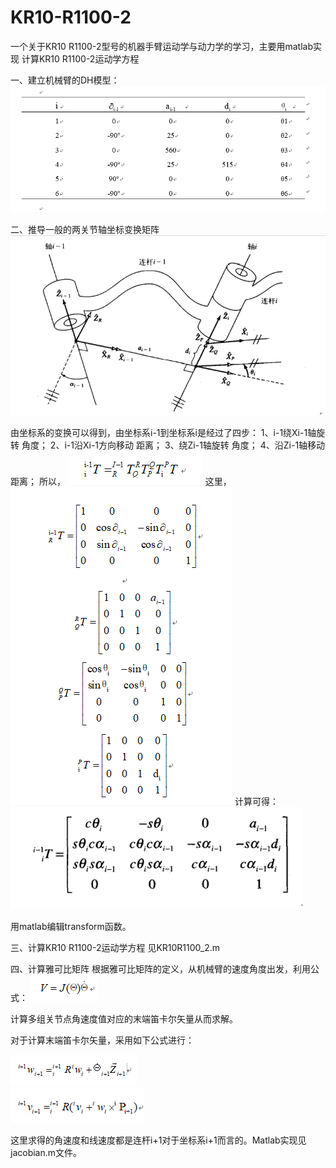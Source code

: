 # KR10-R1100-2
  一个关于KR10 R1100-2型号的机器手臂运动学与动力学的学习，主要用matlab实现
  计算KR10 R1100-2运动学方程
  
一、建立机械臂的DH模型：
![image](https://github.com/DDG-PYF/KR10-R1100-2/blob/main/img_file/1632826619(1).png)

二、推导一般的两关节轴坐标变换矩阵
![image](https://github.com/DDG-PYF/KR10-R1100-2/blob/main/img_file/1632826794(1).jpg)

由坐标系的变换可以得到，由坐标系i-1到坐标系i是经过了四步：
1、i-1绕Xi-1轴旋转 角度；
2、i-1沿Xi-1方向移动 距离；
3、绕Zi-1轴旋转 角度；
4、沿Zi-1轴移动 距离；
所以，
![image](https://github.com/DDG-PYF/KR10-R1100-2/blob/main/img_file/1632827331(1).jpg) 
这里，
![image](https://github.com/DDG-PYF/KR10-R1100-2/blob/main/img_file/1632827364(1).jpg) 
计算可得：
![image](https://github.com/DDG-PYF/KR10-R1100-2/blob/main/img_file/1632827376(1).png) 

用matlab编辑transform函数。

三、计算KR10 R1100-2运动学方程
见KR10R1100_2.m

四、计算雅可比矩阵
根据雅可比矩阵的定义，从机械臂的速度角度出发，利用公式：
![image](https://github.com/DDG-PYF/KR10-R1100-2/blob/main/img_file/1632908350(1).jpg)  

计算多组关节点角速度值对应的末端笛卡尔矢量从而求解。

对于计算末端笛卡尔矢量，采用如下公式进行：

![image](https://github.com/DDG-PYF/KR10-R1100-2/blob/main/img_file/1632908368(1).jpg)  
![image](https://github.com/DDG-PYF/KR10-R1100-2/blob/main/img_file/1632908392(1).jpg)

这里求得的角速度和线速度都是连杆i+1对于坐标系i+1而言的。Matlab实现见jacobian.m文件。
